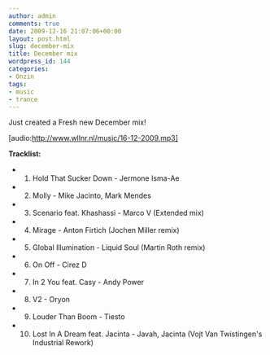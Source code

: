 ```yaml
---
author: admin
comments: true
date: 2009-12-16 21:07:06+00:00
layout: post.html
slug: december-mix
title: December mix
wordpress_id: 144
categories:
- Onzin
tags:
- music
- trance
---
```


Just created a Fresh new December mix!

[audio:http://www.wllnr.nl/music/16-12-2009.mp3]

<!-- more -->

**Tracklist:**



	
  * 1. Hold That Sucker Down - Jermone Isma-Ae

	
  * 2. Molly - Mike Jacinto, Mark Mendes

	
  * 3. Scenario feat. Khashassi - Marco V (Extended mix)

	
  * 4. Mirage - Anton Firtich (Jochen Miller remix)

	
  * 5. Global Illumination - Liquid Soul (Martin Roth remix)

	
  * 6. On Off - Cirez D

	
  * 7. In 2 You feat. Casy - Andy Power

	
  * 8. V2 - Oryon

	
  * 9. Louder Than Boom - Tiesto

	
  * 10. Lost In A Dream feat. Jacinta - Javah, Jacinta (Vojt Van Twistingen's Industrial Rework)


